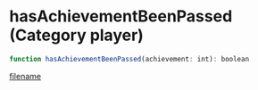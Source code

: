 # hasAchievementBeenPassed (Category player)

```js
function hasAchievementBeenPassed(achievement: int): boolean
```

[filename](hasAchievementBeenPassed_m.md ':include')